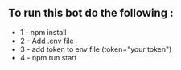 ## To run this bot do the following :
- 1 - npm install
- 2 - Add .env file
- 3 - add token to env file (token="your token")
- 4 - npm run start
